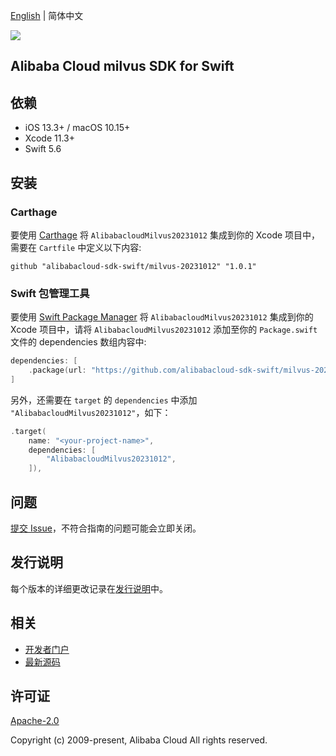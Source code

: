 [English](README.md) | 简体中文

![](https://aliyunsdk-pages.alicdn.com/icons/AlibabaCloud.svg)

## Alibaba Cloud milvus SDK for Swift

## 依赖

- iOS 13.3+ / macOS 10.15+
- Xcode 11.3+
- Swift 5.6

## 安装

### Carthage

要使用 [Carthage](https://github.com/Carthage/Carthage) 将 `AlibabacloudMilvus20231012` 集成到你的 Xcode 项目中，需要在 `Cartfile` 中定义以下内容:

```ogdl
github "alibabacloud-sdk-swift/milvus-20231012" "1.0.1"
```

### Swift 包管理工具

要使用 [Swift Package Manager](https://swift.org/package-manager/) 将 `AlibabacloudMilvus20231012` 集成到你的 Xcode 项目中，请将 `AlibabacloudMilvus20231012` 添加至你的 `Package.swift` 文件的 dependencies 数组内容中:

```swift
dependencies: [
    .package(url: "https://github.com/alibabacloud-sdk-swift/milvus-20231012.git", from: "1.0.1")
]
```

另外，还需要在 `target` 的 `dependencies` 中添加 `"AlibabacloudMilvus20231012"`，如下：

```swift
.target(
    name: "<your-project-name>",
    dependencies: [
        "AlibabacloudMilvus20231012",
    ]),
```

## 问题

[提交 Issue](https://github.com/alibabacloud-sdk-swift/milvus-20231012/issues/new)，不符合指南的问题可能会立即关闭。

## 发行说明

每个版本的详细更改记录在[发行说明](./ChangeLog.txt)中。

## 相关

* [开发者门户](https://next.api.aliyun.com/home)
* [最新源码](https://github.com/alibabacloud-sdk-swift/milvus-20231012)

## 许可证

[Apache-2.0](http://www.apache.org/licenses/LICENSE-2.0)

Copyright (c) 2009-present, Alibaba Cloud All rights reserved.
